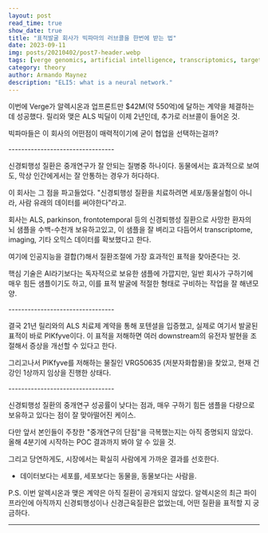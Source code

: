 ```yaml
---
layout: post
read_time: true
show_date: true
title: "표적발굴 회사가 빅파마의 러브콜을 한번에 받는 법"
date: 2023-09-11
img: posts/20210402/post7-header.webp
tags: [verge genomics, artificial intelligence, transcriptomics, target discovery]
category: theory
author: Armando Maynez
description: "ELI5: what is a neural network."
---
```

이번에 Verge가 알렉시온과 업프론트만 $42M(약 550억)에 달하는 계약을 체결하는데 성공했다.
릴리와 맺은 ALS 빅딜이 이제 2년인데, 추가로 러브콜이 들어온 것.

빅파마들은 이 회사의 어떤점이 매력적이기에 굳이 협업을 선택하는걸까?

​---------------------------------

신경퇴행성 질환은 중개연구가 잘 안되는 질병중 하나이다.
동물에서는 효과적으로 보여도, 막상 인간에게서는 잘 안통하는 경우가 허다하다.

이 회사는 그 점을 파고들었다.
"신경퇴행성 질환을 치료하려면 세포/동물실험이 아니라, 사람 유래의 데이터를 써야한다"라고.

회사는 ALS, parkinson, frontotemporal 등의 신경퇴행성 질환으로 사망한 환자의 뇌 샘플을 수백-수천개 보유하고있고,
이 샘플을 잘 벼리고 다듬어서 transcriptome, imaging, 기타 오믹스 데이터를 확보했다고 한다.

여기에 인공지능을 결합(?)해서 질환조절에 가장 효과적인 표적을 찾아준다는 것.

핵심 기술은 AI라기보다는 독자적으로 보유한 샘플에 가깝지만,
일반 회사가 구하기에 매우 힘든 샘플이기도 하고,
이를 표적 발굴에 적절한 형태로 구비하는 작업을 잘 해낸모양.

​---------------------------------

결국 21년 릴리와의 ALS 치료제 계약을 통해 포텐셜을 입증했고,
실제로 여기서 발굴된 표적이 바로 PIKfyve이다.
이 표적을 저해하면 여러 downstream의 유전자 발현을 조절해서 증상을 개선할 수 있다고 한다.

그리고나서 PIKfyve를 저해하는 물질인 VRG50635 (저분자화합물)을 찾았고,
현재 건강인 1상까지 임상을 진행한 상태다.

​---------------------------------

신경퇴행성 질환의 중개연구 성공률이 낮다는 점과,
매우 구하기 힘든 샘플을 다량으로 보유하고 있다는 점이 잘 맞아떨어진 케이스.

다만 앞서 본인들이 주창한 "중개연구의 단점"을 극복했는지는 아직 증명되지 않았다.
올해 4분기에 시작하는 POC 결과까지 봐야 알 수 있을 것.

그리고 당연하게도, 시장에서는 확실히 사람에게 가까운 결과를 선호한다.
 - 데이터보다는 세포를, 세포보다는 동물을, 동물보다는 사람을.



P.S.
이번 알렉시온과 맺은 계약은 아직 질환이 공개되지 않았다. 알렉시온의 최근 파이프라인에 아직까지 신경퇴행성이나 신경근육질환은 없었는데, 어떤 질환을 표적할 지 궁금하다.

---



